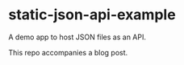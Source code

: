 # static-json-api-example
A demo app to host JSON files as an API.

This repo accompanies a blog post. 
